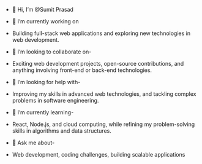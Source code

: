- 👋 Hi, I’m @Sumit Prasad
- 🔭 I’m currently working on
- Building full-stack web applications and exploring new technologies in web development.

- 👯 I’m looking to collaborate on-
- Exciting web development projects, open-source contributions, and anything involving front-end or back-end technologies.

- 🤝 I’m looking for help with-
- Improving my skills in advanced web technologies, and tackling complex problems in software engineering.

- 🌱 I’m currently learning-
- React, Node.js, and cloud computing, while refining my problem-solving skills in algorithms and data structures.

- 💬 Ask me about-
- Web development, coding challenges, building scalable applications

